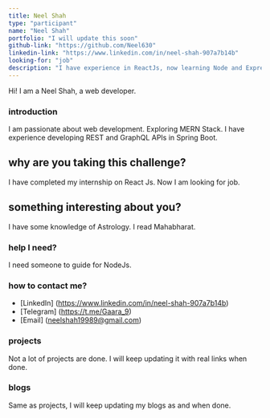 ```yaml
---
title: Neel Shah
type: "participant"
name: "Neel Shah"
portfolio: "I will update this soon"
github-link: "https://github.com/Neel630"
linkedin-link: "https://www.linkedin.com/in/neel-shah-907a7b14b"
looking-for: "job"
description: "I have experience in ReactJs, now learning Node and Express"
---
```


Hi! I am a Neel Shah, a web developer.

### introduction

I am passionate about web development. Exploring MERN Stack. I have experience developing REST and GraphQL APIs in Spring Boot.

## why are you taking this challenge?

I have completed my internship on React Js.
Now I am looking for job.

## something interesting about you?

I have some knowledge of Astrology. I read Mahabharat.

### help I need?

I need someone to guide for NodeJs.

### how to contact me?

- [LinkedIn] (https://www.linkedin.com/in/neel-shah-907a7b14b)
- [Telegram] (https://t.me/Gaara_9)
- [Email]    (neelshah19989@gmail.com)

### projects

Not a lot of projects are done. I will keep updating it with real links when done.

### blogs

Same as projects, I will keep updating my blogs as and when done.
